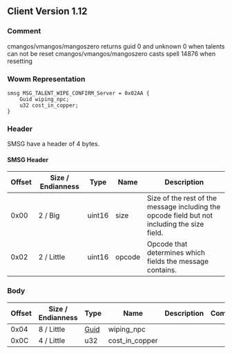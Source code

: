 ## Client Version 1.12

### Comment

cmangos/vmangos/mangoszero returns guid 0 and unknown 0 when talents can not be reset
cmangos/vmangos/mangoszero casts spell 14876 when resetting

### Wowm Representation
```rust,ignore
smsg MSG_TALENT_WIPE_CONFIRM_Server = 0x02AA {
    Guid wiping_npc;
    u32 cost_in_copper;
}
```
### Header
SMSG have a header of 4 bytes.

#### SMSG Header
| Offset | Size / Endianness | Type   | Name   | Description |
| ------ | ----------------- | ------ | ------ | ----------- |
| 0x00   | 2 / Big           | uint16 | size   | Size of the rest of the message including the opcode field but not including the size field.|
| 0x02   | 2 / Little        | uint16 | opcode | Opcode that determines which fields the message contains.|

### Body

| Offset | Size / Endianness | Type | Name | Description | Comment |
| ------ | ----------------- | ---- | ---- | ----------- | ------- |
| 0x04 | 8 / Little | [Guid](../spec/packed-guid.md) | wiping_npc |  |  |
| 0x0C | 4 / Little | u32 | cost_in_copper |  |  |

